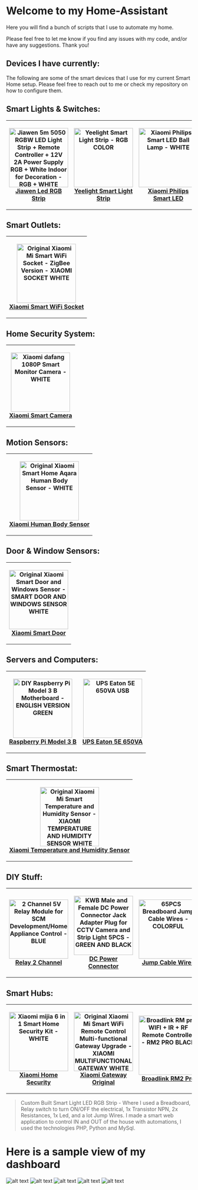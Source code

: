 # Welcome to my Home-Assistant

Here you will find a bunch of scripts that I use to automate my home.

Please feel free to let me know if you find any issues with my code, and/or have any suggestions. Thank you!

## Devices I have currently:

The following are some of the smart devices that I use for my current Smart Home setup. Please feel free to reach out to me or check my repository on how to configure them.

## Smart Lights & Switches:
<table style="width:100%">
  <tr>
    <th>
      <p align="center">
        <img width="160" height="160" align="middle" src="https://gloimg.gbtcdn.com/gb/pdm-product-pic/Electronic/2018/01/19/goods-img/1516322776388016283.jpg" title="Jiawen 5m 5050 RGBW LED Light Strip + Remote Controller + 12V 2A Power Supply RGB + White Indoor for Decoration - RGB + WHITE COLOR">
        <br>
        <a href="https://www.gearbest.com/led-strips/pp_712688.html">Jiawen Led RGB Strip</a>
      </p>
    </th>
    <th>
      <p align="center">
        <img width="160" height="160" align="middle" src="https://gloimg.gbtcdn.com/gb/pdm-product-pic/Electronic/2017/02/14/goods-img/1501701689144264025.jpg" title="Yeelight Smart Light Strip - RGB COLOR">
        <br>
        <a href="https://www.gearbest.com/smart-lighting/pp_424884.html">Yeelight Smart Light Strip</a>
      </p>
    </th>
    <th>
      <p align="center">
        <img width="160" height="160" align="middle" src="https://gloimg.gbtcdn.com/gb/pdm-product-pic/Electronic/2017/06/06/goods-img/1502337681525116071.jpg" title="Xiaomi Philips Smart LED Ball Lamp - WHITE">
        <br>
        <a href="https://www.gearbest.com/smart-lighting/pp_644095.html">Xiaomi Philips Smart LED</a>
      </p>
    </th>
    <th>
      <p align="center">
        <img width="160" height="160" align="middle" src="https://gloimg.gbtcdn.com/gb/pdm-product-pic/Electronic/2017/02/14/goods-img/1501712202614474839.jpg" title="Xiaomi Yeelight AC220V RGBW E27 Smart LED Bulb - SILVER">
        <br>
        <a href="https://www.gearbest.com/smart-lighting/pp_361555.html">Xiaomi Yeelight Smart LED</a>
      </p>
    </th>
  </tr>
</table>

## Smart Outlets:
<table style="width:100%">
  <tr>
    <th>
      <p align="center">
        <img width="160" height="160" align="middle" src="https://gloimg.gbtcdn.com/gb/pdm-product-pic/Electronic/2016/03/29/goods-img/1502232057284474743.jpg" title="Original Xiaomi Mi Smart WiFi Socket - ZigBee Version - XIAOMI SOCKET WHITE">
        <br>
        <a href="https://www.gearbest.com/living-appliances/pp_344666.html">Xiaomi Smart WiFi Socket</a>
      </p>
    </th>
  </tr>
</table>

## Home Security System:
<table style="width:100%">
  <tr>
    <th>
      <p align="center">
        <img width="160" height="160" align="middle" src="https://gloimg.gbtcdn.com/gb/pdm-product-pic/Electronic/2018/01/19/goods-img/1516318035542444341.jpg" title="Xiaomi dafang 1080P Smart Monitor Camera - WHITE">
        <br>
        <a href="https://www.gearbest.com/ip-cameras/pp_693217.html">Xiaomi Smart Camera</a>
      </p>
    </th>
  </tr>
</table>

## Motion Sensors:
<table style="width:100%">
  <tr>
    <th>
      <p align="center">
        <img width="160" height="160" align="middle" src="https://gloimg.gbtcdn.com/gb/pdm-product-pic/Electronic/2017/06/27/goods-img/1500937210814992388.jpg" title="Original Xiaomi Smart Home Aqara Human Body Sensor - WHITE">
        <br>
        <a href="https://www.gearbest.com/alarm-systems/pp_659226.html">Xiaomi Human Body Sensor</a>
      </p>
    </th>
  </tr>
</table>

## Door & Window Sensors:
<table style="width:100%">
  <tr>
    <th>
      <p align="center">
        <img width="160" height="160" align="middle" src="https://gloimg.gbtcdn.com/gb/pdm-product-pic/Electronic/2017/09/12/goods-img/1509395287750769148.jpg" title="Original Xiaomi Smart Door and Windows Sensor - SMART DOOR AND WINDOWS SENSOR WHITE">
        <br>
        <a href="https://www.gearbest.com/smart-light-bulb/pp_257677.html">Xiaomi Smart Door</a>
      </p>
    </th>
  </tr>
</table>

## Servers and Computers:
<table style="width:100%">
  <tr>
    <th>
      <p align="center">
        <img width="160" height="160" align="middle" src="https://gloimg.gbtcdn.com/gb/pdm-product-pic/Electronic/2017/09/16/goods-img/1505671868051662332.JPG" title="DIY Raspberry Pi Model 3 B Motherboard - ENGLISH VERSION GREEN">
        <br>
        <a href="https://www.gearbest.com/raspberry-pi/pp_488334.html">Raspberry Pi Model 3 B</a>
      </p>
    </th>
    <th>
      <p align="center">
        <img width="160" height="160" align="middle" src="https://www.pcdiga.com/media/catalog/product/cache/1/image/2718f121925249d501c6086d4b8f9401/1/6/16735_1.jpg" title="UPS Eaton 5E 650VA USB">
        <br>
        <a href="https://www.pcdiga.com/ups-eaton-5e-650va-usb-5e650iusb">UPS Eaton 5E 650VA</a>
      </p>
    </th>
  </tr>
</table>

## Smart Thermostat:
<table style="width:100%">
  <tr>
    <th>
      <p align="center">
        <img width="160" height="160" align="middle" src="https://gloimg.gbtcdn.com/gb/pdm-product-pic/Electronic/2017/09/16/goods-img/1505671747566178642.jpg" title="Original Xiaomi Mi Smart Temperature and Humidity Sensor - XIAOMI TEMPERATURE AND HUMIDITY SENSOR WHITE">
        <br>
        <a href="https://www.gearbest.com/living-appliances/pp_344665.html">Xiaomi Temperature and Humidity Sensor</a>
      </p>
    </th>
  </tr>
</table>

## DIY Stuff:
<table style="width:100%">
  <tr>
    <th>
      <p align="center">
        <img width="160" height="160" align="middle" src="https://gloimg.gbtcdn.com/gb/pdm-product-pic/Electronic/2017/09/16/goods-img/1505671883011809394.JPG" title="2 Channel 5V Relay Module for SCM Development/Home Appliance Control - BLUE">
        <br>
        <a href="https://www.gearbest.com/power/pp_348958.html">Relay 2 Channel</a>
      </p>
    </th>
    <th>
      <p align="center">
        <img width="160" height="160" align="middle" src="https://gloimg.gbtcdn.com/gb/pdm-provider-img/straight-product-img/20171118/T001439/T0014390058/goods-img/1511123953632210461.jpg" title="KWB Male and Female DC Power Connector Jack Adapter Plug for CCTV Camera and Strip Light 5PCS - GREEN AND BLACK">
        <br>
        <a href="https://www.gearbest.com/led-accessories/pp_1207399.html">DC Power Connector</a>
      </p>
    </th>
    <th>
      <p align="center">
        <img width="160" height="160" align="middle" src="https://gloimg.gbtcdn.com/gb/2015/201508/goods-img/1501275482138111729.jpg" title="65PCS Breadboard Jump Cable Wires - COLORFUL">
        <br>
        <a href="https://www.gearbest.com/diy-parts-components/pp_234612.html">Jump Cable Wires</a>
      </p>
    </th>
    <th>
      <p align="center">
        <img width="160" height="160" align="middle" src="https://gloimg.gbtcdn.com/gb/pdm-product-pic/Electronic/2017/07/24/goods-img/1500869283950293531.jpg" title="2N2222 NPN Switching Triode Transistor for Arduino - BLACK">
        <br>
        <a href="https://www.gearbest.com/other-pc-parts/pp_675946.html">Transistor 2N2222 NPN</a>
      </p>
    </th>
  </tr>
</table>

## Smart Hubs:
<table style="width:100%">
  <tr>
    <th>
      <p align="center">
        <img width="160" height="160" align="middle" src="https://gloimg.gbtcdn.com/gb/pdm-product-pic/Electronic/2017/09/06/goods-img/1504633508233055644.jpg" title="Xiaomi mijia 6 in 1 Smart Home Security Kit - WHITE">
        <br>
        <a href="https://www.gearbest.com/alarm-systems/pp_616359.html">Xiaomi Home Security</a>
      </p>
    </th>
    <th>
      <p align="center">
        <img width="160" height="160" align="middle" src="https://gloimg.gbtcdn.com/gb/pdm-product-pic/Electronic/2016/12/13/goods-img/1502232053764768910.jpeg" title="Original Xiaomi Mi Smart WiFi Remote Control Multi-functional Gateway Upgrade - XIAOMI MULTIFUNCTIONAL GATEWAY WHITE">
        <br>
        <a href="https://www.gearbest.com/living-appliances/pp_344667.html">Xiaomi Gateway Original</a>
      </p>
    </th>
    <th>
      <p align="center">
        <img width="160" height="160" align="middle" src="https://gloimg.gbtcdn.com/gb/pdm-product-pic/Electronic/2017/02/13/goods-img/1501696417717521918.jpg" title="Broadlink RM pro WIFI + IR + RF Remote Controller - RM2 PRO  BLACK">
        <br>
        <a href="https://www.gearbest.com/smart-home-controls/pp_255607.html?wid=21">Broadlink RM2 Pro</a>
      </p>
    </th>
  </tr>
</table>

> Custom Built Smart Light LED RGB Strip - Where I used a Breadboard, Relay switch to turn ON/OFF the electrical, 1x Transistor NPN, 2x Resistances, 1x Led, and a lot Jump Wires. I made a smart web application to control IN and OUT of the house with automations, I used the technologies PHP, Python and MySql.

# Here is a sample view of my dashboard

![alt text](https://github.com/shudack/Home-Assistant/blob/master/frontend/Frontend%20(1).PNG)
![alt text](https://github.com/shudack/Home-Assistant/blob/master/frontend/Frontend%20(2).PNG)
![alt text](https://github.com/shudack/Home-Assistant/blob/master/frontend/Frontend%20(3).PNG)
![alt text](https://github.com/shudack/Home-Assistant/blob/master/frontend/Frontend%20(4).PNG)
![alt text](https://github.com/shudack/Home-Assistant/blob/master/frontend/Frontend%20(5).PNG)
